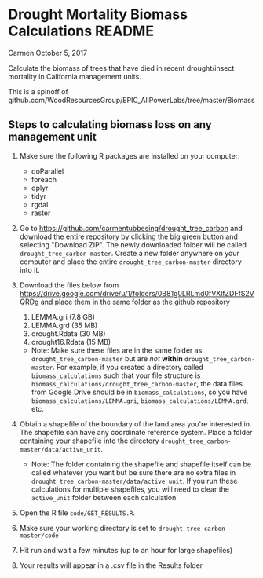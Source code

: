 Drought Mortality Biomass Calculations README
================
Carmen
October 5, 2017

Calculate the biomass of trees that have died in recent drought/insect mortality in California management units.

This is a spinoff of github.com/WoodResourcesGroup/EPIC\_AllPowerLabs/tree/master/Biomass

Steps to calculating biomass loss on any management unit
--------------------------------------------------------

1.  Make sure the following R packages are installed on your computer:
    -   doParallel
    -   foreach
    -   dplyr
    -   tidyr
    -   rgdal
    -   raster

2.  Go to <https://github.com/carmentubbesing/drought_tree_carbon> and download the entire repository by clicking the big green button and selecting "Download ZIP". The newly downloaded folder will be called `drought_tree_carbon-master`. Create a new folder anywhere on your computer and place the entire `drought_tree_carbon-master` directory into it. 

3.  Download the files below from <https://drive.google.com/drive/u/1/folders/0B81g0LRLmd0fVXlfZDFfS2VQRDg> and place them in the same folder as the github repository
    1.  LEMMA.gri (7.8 GB)
    2.  LEMMA.grd (35 MB)
    3.  drought.Rdata (30 MB)
    4.  drought16.Rdata (15 MB)

    -   Note: Make sure these files are in the same folder as `drought_tree_carbon-master` but are *not* **within** `drought_tree_carbon-master`. For example, if you created a directory called `biomass_calculations` such that your file structure is `biomass_calculations/drought_tree_carbon-master`, the data files from Google Drive should be in `biomass_calculations`, so you have `biomass_calculations/LEMMA.gri`, `biomass_calculations/LEMMA.grd`, etc.

4.  Obtain a shapefile of the boundary of the land area you're interested in. The shapefile can have any coordinate reference system. Place a folder containing your shapefile into the directory `drought_tree_carbon-master/data/active_unit`.
    -   Note: The folder containing the shapefile and shapefile itself can be called whatever you want but be sure there are no extra files in `drought_tree_carbon-master/data/active_unit`. If you run these calculations for multiple shapefiles, you will need to clear the `active_unit` folder between each calculation.

5.  Open the R file `code/GET_RESULTS.R`. 

6.  Make sure your working directory is set to `drought_tree_carbon-master/code`

7.  Hit run and wait a few minutes (up to an hour for large shapefiles)

8.  Your results will appear in a .csv file in the Results folder
